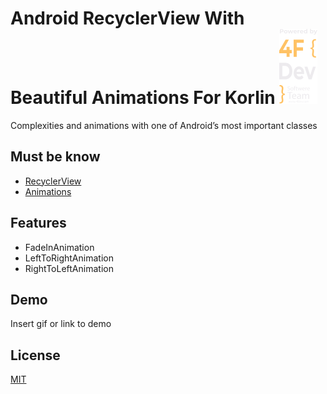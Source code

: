 


# Android RecyclerView With Beautiful Animations For Korlin ![Logo](https://github.com/alfayedoficial/Android_RecyclerView_With_Beautiful_Animations_by_kotlin/blob/master/screen/company_logo_vertical.png)

Complexities and animations with one of Android’s most important classes



## Must be know

 - [RecyclerView](https://developer.android.com/guide/topics/ui/layout/recyclerview)
 - [Animations](https://developer.android.com/training/animation/overview)


## Features

- FadeInAnimation
- LeftToRightAnimation
- RightToLeftAnimation


## Demo

Insert gif or link to demo


## License

[MIT](https://choosealicense.com/licenses/mit/)

